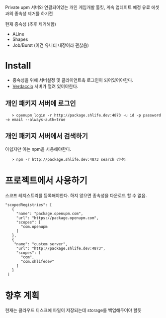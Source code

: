 Private upm 서버와 연결되어있는 개인 게임개발 툴킷, 계속 업데이트 예정 유료 에셋과의 종속성 제거를 하기전

현재 종속성 (추후 제거해함)
- ALine
- Shapes
- Job/Burst (이건 유니티 내장이라 괜찮음)


# Install
 - 종속성을 위해 서버설정 및 클라이언트측 로그인이 되어있어야한다.
 - [Verdaccio](https://shlifedev.tistory.com/69) 서버가 열려 있어야한다.

## 개인 패키지 서버에 로그인
```
   > openupm login -r http://package.shlife.dev:4873 -u id -p password -e email --always-auth=true
```

## 개인 패키지 서버에서 검색하기
 아쉽지만 이는 npm을 사용해야한다.
```
   > npm -r http://package.shlife.dev:4873 search 검색어
```


 
# 프로젝트에서 사용하기
스코프 레지스트리를 등록해야한다. 하지 않으면 종속성을 다운로드 할 수 없음.
 ```
"scopedRegistries": [
    {
      "name": "package.openupm.com",
      "url": "https://package.openupm.com",
      "scopes": [
        "com.openupm
      ]
    },
    {
     "name": "custom server",
      "url": "http://package.shlife.dev:4873",
      "scopes": [
        "com",
        "com.shlifedev"
      ]
    }
  ]
```

# 향후 계획
 현재는 클라우드 디스크에 파일이 저장되는데 storage를 백업해두어야 할듯
